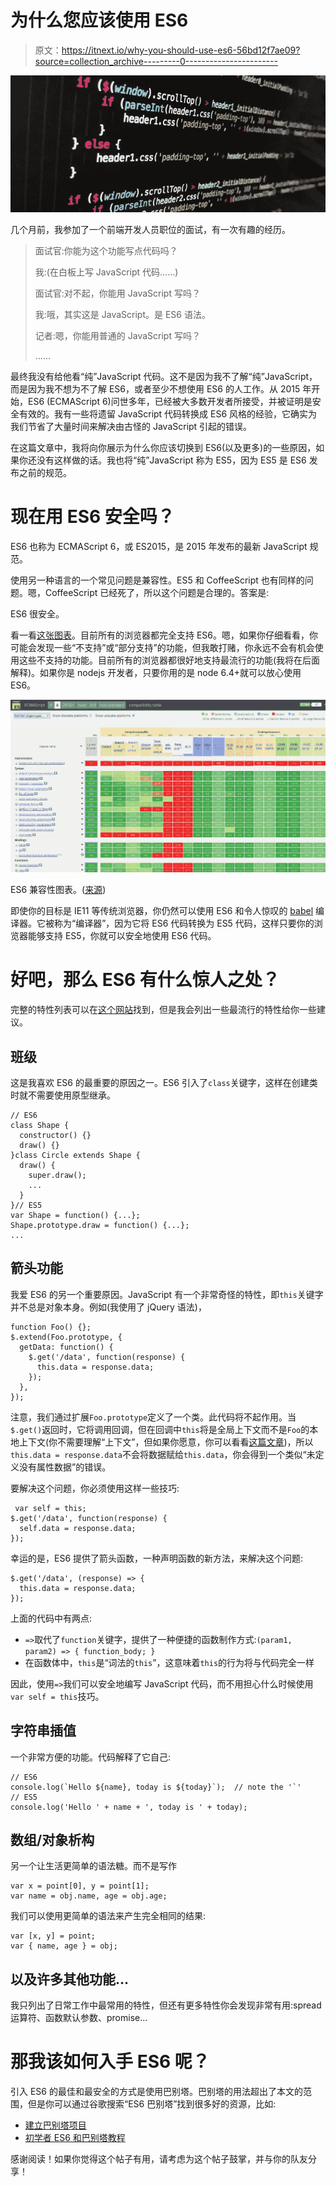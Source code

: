 # 为什么您应该使用 ES6

> 原文：<https://itnext.io/why-you-should-use-es6-56bd12f7ae09?source=collection_archive---------0----------------------->

![](img/d7e4772f0b4a5ece9d9ec71e70d64131.png)

几个月前，我参加了一个前端开发人员职位的面试，有一次有趣的经历。

> 面试官:你能为这个功能写点代码吗？
> 
> 我:(在白板上写 JavaScript 代码……)
> 
> 面试官:对不起，你能用 JavaScript 写吗？
> 
> 我:哦，其实这是 JavaScript。是 ES6 语法。
> 
> 记者:嗯，你能用普通的 JavaScript 写吗？
> 
> ……

最终我没有给他看“纯”JavaScript 代码。这不是因为我不了解“纯”JavaScript，而是因为我不想为不了解 ES6，或者至少不想使用 ES6 的人工作。从 2015 年开始，ES6 (ECMAScript 6)问世多年，已经被大多数开发者所接受，并被证明是安全有效的。我有一些将遗留 JavaScript 代码转换成 ES6 风格的经验，它确实为我们节省了大量时间来解决由古怪的 JavaScript 引起的错误。

在这篇文章中，我将向你展示为什么你应该切换到 ES6(以及更多)的一些原因，如果你还没有这样做的话。我也将“纯”JavaScript 称为 ES5，因为 ES5 是 ES6 发布之前的规范。

# 现在用 ES6 安全吗？

ES6 也称为 ECMAScript 6，或 ES2015，是 2015 年发布的最新 JavaScript 规范。

使用另一种语言的一个常见问题是兼容性。ES5 和 CoffeeScript 也有同样的问题。嗯，CoffeeScript 已经死了，所以这个问题是合理的。答案是:

ES6 很安全。

看一看[这张图表](https://kangax.github.io/compat-table/es6/)。目前所有的浏览器都完全支持 ES6。嗯，如果你仔细看看，你可能会发现一些“不支持”或“部分支持”的功能，但我敢打赌，你永远不会有机会使用这些不支持的功能。目前所有的浏览器都很好地支持最流行的功能(我将在后面解释)。如果你是 nodejs 开发者，只要你用的是 node 6.4+就可以放心使用 ES6。

![](img/08dd3c2f1d9c0c6124cdb513fb468de4.png)

ES6 兼容性图表。([来源](http://kangax.github.io/compat-table/es6/))

即使你的目标是 IE11 等传统浏览器，你仍然可以使用 ES6 和令人惊叹的 [babel](https://babeljs.io/) 编译器。它被称为“编译器”，因为它将 ES6 代码转换为 ES5 代码，这样只要你的浏览器能够支持 ES5，你就可以安全地使用 ES6 代码。

# 好吧，那么 ES6 有什么惊人之处？

完整的特性列表可以在[这个网站](http://es6-features.org/)找到，但是我会列出一些最流行的特性给你一些建议。

## 班级

这是我喜欢 ES6 的最重要的原因之一。ES6 引入了`class`关键字，这样在创建类时就不需要使用原型继承。

```
// ES6
class Shape {
  constructor() {}
  draw() {}
}class Circle extends Shape {
  draw() {
    super.draw();
    ...
  }
}// ES5
var Shape = function() {...};
Shape.prototype.draw = function() {...};
...
```

## 箭头功能

我爱 ES6 的另一个重要原因。JavaScript 有一个非常奇怪的特性，即`this`关键字并不总是对象本身。例如(我使用了 jQuery 语法)，

```
function Foo() {};
$.extend(Foo.prototype, {
  getData: function() {
    $.get('/data', function(response) {
      this.data = response.data;
    });
  },
});
```

注意，我们通过扩展`Foo.prototype`定义了一个类。此代码将不起作用。当`$.get()`返回时，它将调用回调，但在回调中`this`将是全局上下文而不是`Foo`的本地上下文(你不需要理解“上下文”，但如果你愿意，你可以看看[这篇文章](http://ryanmorr.com/understanding-scope-and-context-in-javascript/))，所以`this.data = response.data`不会将数据赋给`this.data`，你会得到一个类似“未定义没有属性数据”的错误。

要解决这个问题，你必须使用这样一些技巧:

```
 var self = this;
$.get('/data', function(response) {
  self.data = response.data;
});
```

幸运的是，ES6 提供了箭头函数，一种声明函数的新方法，来解决这个问题:

```
$.get('/data', (response) => {
  this.data = response.data;
});
```

上面的代码中有两点:

*   `=>`取代了`function`关键字，提供了一种便捷的函数制作方式:`(param1, param2) => { function_body; }`
*   在函数体中，`this`是“词法的`this`”，这意味着`this`的行为将与代码完全一样

因此，使用`=>`我们可以安全地编写 JavaScript 代码，而不用担心什么时候使用`var self = this`技巧。

## 字符串插值

一个非常方便的功能。代码解释了它自己:

```
// ES6
console.log(`Hello ${name}, today is ${today}`);  // note the '`'
// ES5
console.log('Hello ' + name + ', today is ' + today);
```

## 数组/对象析构

另一个让生活更简单的语法糖。而不是写作

```
var x = point[0], y = point[1];
var name = obj.name, age = obj.age;
```

我们可以使用更简单的语法来产生完全相同的结果:

```
var [x, y] = point;
var { name, age } = obj;
```

## 以及许多其他功能…

我只列出了日常工作中最常用的特性，但还有更多特性你会发现非常有用:spread 运算符、函数默认参数、promise…

# 那我该如何入手 ES6 呢？

引入 ES6 的最佳和最安全的方式是使用巴别塔。巴别塔的用法超出了本文的范围，但是你可以通过谷歌搜索“ES6 巴别塔”找到很多好的资源，比如:

*   [建立巴别塔项目](http://ccoenraets.github.io/es6-tutorial/setup-babel/)
*   [初学者 ES6 和巴别塔教程](https://html5hive.org/es6-and-babel-tutorial/)

感谢阅读！如果你觉得这个帖子有用，请考虑为这个帖子鼓掌，并与你的队友分享！